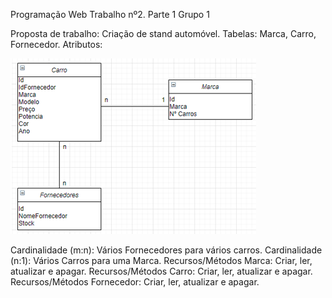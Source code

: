 Programação Web
Trabalho nº2. Parte 1
Grupo 1

Proposta de trabalho: Criação de stand automóvel.
Tabelas: Marca, Carro, Fornecedor.
Atributos:


![An alternative description](images/Estrutura.png)

Cardinalidade (m:n): Vários Fornecedores para vários carros.
Cardinalidade (n:1): Vários Carros para uma Marca.
Recursos/Métodos Marca: Criar, ler, atualizar e apagar.
Recursos/Métodos Carro: Criar, ler, atualizar e apagar.
Recursos/Métodos Fornecedor: Criar, ler, atualizar e apagar.

